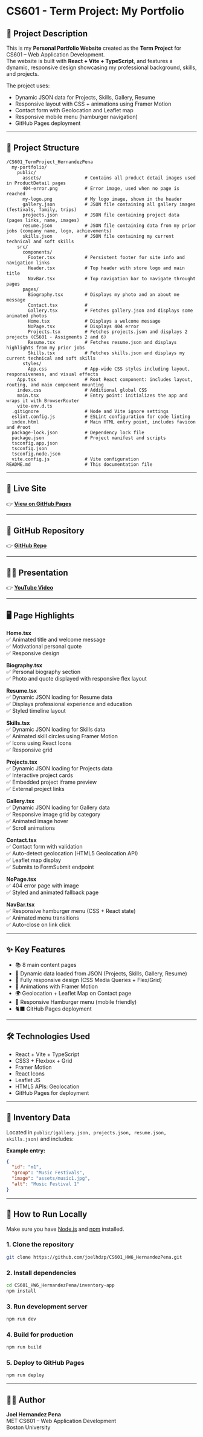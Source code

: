 # CS601 - Term Project: My Portfolio

## 📄 Project Description

This is my **Personal Portfolio Website** created as the **Term Project** for CS601 – Web Application Development.  
The website is built with **React + Vite + TypeScript**, and features a dynamic, responsive design showcasing my professional background, skills, and projects.

The project uses:

- Dynamic JSON data for Projects, Skills, Gallery, Resume  
- Responsive layout with CSS + animations using Framer Motion  
- Contact form with Geolocation and Leaflet map  
- Responsive mobile menu (hamburger navigation)  
- GitHub Pages deployment

---

## 📁 Project Structure

```plaintext
/CS601_TermProject_HernandezPena
  my-portfolio/
    public/
      assets/                # Contains all product detail images used in ProductDetail pages
      404-error.png          # Error image, used when no page is reached
      my-logo.png            # My logo image, shown in the header
      gallery.json           # JSON file containing all gallery images (festivals, family, trips)
      projects.json          # JSON file containing project data (pages links, name, images)
      resume.json            # JSON file containing data from my prior jobs (company name, logo, achievements)
      skills.json            # JSON file containing my current technical and soft skills
    src/
      components/
        Footer.tsx           # Persistent footer for site info and navigation links
        Header.tsx           # Top header with store logo and main title
        NavBar.tsx           # Top navigation bar to navigate throught pages
      pages/
        Biography.tsx        # Displays my photo and an about me message
        Contact.tsx          # 
        Gallery.tsx          # Fetches gallery.json and displays some animated photos
        Home.tsx             # Displays a welcome message
        NoPage.tsx           # Displays 404 error
        Projects.tsx         # Fetches projects.json and displays 2 projects (CS601 - Assigments 2 and 6)
        Resume.tsx           # Fetches resume.json and displays highlights from my prior jobs
        Skills.tsx           # Fetches skills.json and displays my current technical and soft skills
      styles/
        App.css              # App-wide CSS styles including layout, responsiveness, and visual effects
    App.tsx                  # Root React component: includes layout, routing, and main component mounting
    index.css                # Additional global CSS
    main.tsx                 # Entry point: initializes the app and wraps it with BrowserRouter
    vite-env.d.ts
  .gitignore                 # Node and Vite ignore settings
  eslint.config.js           # ESLint configuration for code linting
  index.html                 # Main HTML entry point, includes favicon and #root
  package-lock.json          # Dependency lock file
  package.json               # Project manifest and scripts
  tsconfig.app.json
  tsconfig.json
  tsconfig.node.json
  vite.config.js             # Vite configuration
README.md                    # This documentation file
```

---

## 🎥 Live Site

👉 [**View on GitHub Pages**](https://joelhdzp.github.io/CS601_TermProject_HernandezPena/)

---

## 🔏 GitHub Repository

👉 [**GitHub Repo**](https://github.com/joelhdzp/CS601_TermProject_HernandezPena/tree/main)

---

## 👨‍🏫 Presentation

👉 [**YouTube Video**](https://youtu.be/6FvabiFVxb8)

---

## 🖥️ Page Highlights

**Home.tsx**  
✅ Animated title and welcome message  
✅ Motivational personal quote  
✅ Responsive design

**Biography.tsx**  
✅ Personal biography section  
✅ Photo and quote displayed with responsive flex layout

**Resume.tsx**  
✅ Dynamic JSON loading for Resume data  
✅ Displays professional experience and education  
✅ Styled timeline layout

**Skills.tsx**  
✅ Dynamic JSON loading for Skills data  
✅ Animated skill circles using Framer Motion  
✅ Icons using React Icons  
✅ Responsive grid

**Projects.tsx**  
✅ Dynamic JSON loading for Projects data  
✅ Interactive project cards  
✅ Embedded project iframe preview  
✅ External project links

**Gallery.tsx**  
✅ Dynamic JSON loading for Gallery data  
✅ Responsive image grid by category  
✅ Animated image hover  
✅ Scroll animations

**Contact.tsx**  
✅ Contact form with validation  
✅ Auto-detect geolocation (HTML5 Geolocation API)  
✅ Leaflet map display  
✅ Submits to FormSubmit endpoint

**NoPage.tsx**  
✅ 404 error page with image  
✅ Styled and animated fallback page

**NavBar.tsx**  
✅ Responsive hamburger menu (CSS + React state)  
✅ Animated menu transitions  
✅ Auto-close on link click

---

## ✨ Key Features

- 📚 8 main content pages  
- 📍 Dynamic data loaded from JSON (Projects, Skills, Gallery, Resume)  
- 📱 Fully responsive design (CSS Media Queries + Flex/Grid)  
- 🎨 Animations with Framer Motion  
- 🌍 Geolocation + Leaflet Map on Contact page  
- 🍔 Responsive Hamburger menu (mobile friendly)  
- 🐈‍⬛ GitHub Pages deployment

---

## 🛠️ Technologies Used

- React + Vite + TypeScript  
- CSS3 + Flexbox + Grid  
- Framer Motion  
- React Icons  
- Leaflet JS  
- HTML5 APIs: Geolocation  
- GitHub Pages for deployment

---

## 💾 Inventory Data

Located in `public/(gallery.json, projects.json, resume.json, skills.json)` and includes:

**Example entry:**

```json
{ 
  "id": "m1", 
  "group": "Music Festivals", 
  "image": "assets/music1.jpg", 
  "alt": "Music Festival 1" 
}
```

---

## 🚀 How to Run Locally

Make sure you have [Node.js](https://nodejs.org/) and [npm](https://www.npmjs.com/) installed.

### 1. Clone the repository

```bash
git clone https://github.com/joelhdzp/CS601_HW6_HernandezPena.git
```

### 2. Install dependencies

```bash
cd CS601_HW6_HernandezPena/inventory-app
npm install
```

### 3. Run development server

```bash
npm run dev
```

### 4. Build for production

```bash
npm run build
```

### 5. Deploy to GitHub Pages

```bash
npm run deploy
```

---

## 👨‍💻 Author
**Joel Hernandez Pena**  
MET CS601 – Web Application Development  
Boston University
